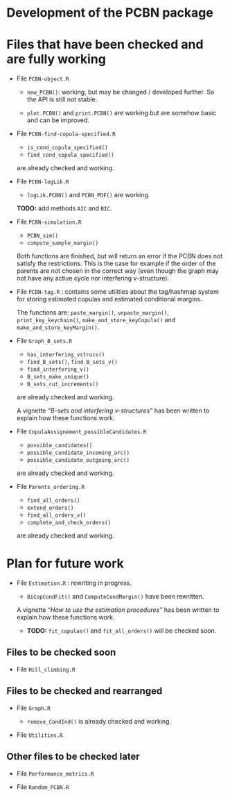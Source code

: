 Development of the PCBN package
================

# Files that have been checked and are fully working

- File `PCBN-object.R`

  - `new_PCBN()`: working, but may be changed / developed further. So
    the API is still not stable.

  - `plot.PCBN()` and `print.PCBN()` are working but are somehow basic
    and can be improved.

- File `PCBN-find-copula-specified.R`

  - `is_cond_copula_specified()`
  - `find_cond_copula_specified()`

  are already checked and working.

- File `PCBN-logLik.R`

  - `logLik.PCBN()` and `PCBN_PDF()` are working.

  **TODO:** add methods `AIC` and `BIC`.

- File `PCBN-simulation.R`

  - `PCBN_sim()`
  - `compute_sample_margin()`

  Both functions are finished, but will return an error if the PCBN does
  not satisfy the restrictions. This is the case for example if the
  order of the parents are not chosen in the correct way (even though
  the graph may not have any active cycle nor interfering v-structure).

- File `PCBN-tag.R` : contains some utilities about the tag/hashmap
  system for storing estimated copulas and estimated conditional
  margins.

  The functions are: `paste_margin()`, `unpaste_margin()`,
  `print_key_keychain()`, `make_and_store_keyCopula()` and
  `make_and_store_keyMargin()`.

- File `Graph_B_sets.R`

  - `has_interfering_vstrucs()`
  - `find_B_sets()`, `find_B_sets_v()`
  - `find_interfering_v()`
  - `B_sets_make_unique()`
  - `B_sets_cut_increments()`

  are already checked and working.

  A vignette *“B-sets and interfering v-structures”* has been written to
  explain how these functions work.

- File `CopulaAssignement_possibleCandidates.R`

  - `possible_candidates()`
  - `possible_candidate_incoming_arc()`
  - `possible_candidate_outgoing_arc()`

  are already checked and working.

- File `Parents_ordering.R`

  - `find_all_orders()`
  - `extend_orders()`
  - `find_all_orders_v()`
  - `complete_and_check_orders()`

  are already checked and working.

# Plan for future work

- File `Estimation.R` : rewriting in progress.

  - `BiCopCondFit()` and `ComputeCondMargin()` have been rewritten.

  A vignette *“How to use the estimation procedures”* has been written
  to explain how these functions work.

  - **TODO:** `fit_copulas()` and `fit_all_orders()` will be checked
    soon.

## Files to be checked soon

- File `Hill_climbing.R`

## Files to be checked and rearranged

- File `Graph.R`

  - `remove_CondInd()` is already checked and working.

- File `Utilities.R`

## Other files to be checked later

- File `Performance_metrics.R`

- File `Random_PCBN.R`
